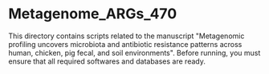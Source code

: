 # Metagenome_ARGs_470
This directory contains scripts related to the manuscript "Metagenomic profiling uncovers microbiota and antibiotic resistance patterns across human, chicken, pig fecal, and soil environments". Before running, you must ensure that all required softwares and databases are ready.
